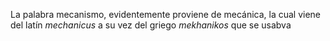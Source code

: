 La palabra mecanismo, evidentemente proviene de mecánica, la cual viene del latín *mechanicus* a su vez del griego *mekhanikos* que se usabva
